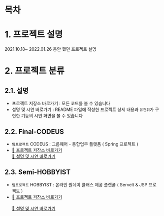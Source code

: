 # 목차

<!-- - [목차](#목차)
- [1. 프로젝트 설명](#1-프로젝트-설명)
- [2. 프로젝트 분류](#2-프로젝트-분류)
  - [2.1. 설명](#21-설명)
  - [2.3. Final-CODEUS](#22-Final_CODEUS)
  - [2.4. Semi-HOBBYIST](#24-Semi_HOBBYIST) -->

# 1. 프로젝트 설명
2021.10.18~ 2022.01.26 동안 했던 프로젝트 설명

# 2. 프로젝트 분류
## 2.1. 설명
- 프로젝트 저장소 바로가기 : 모든 코드를 볼 수 있습니다
- 설명 및 시연 바로가기 : README 파일에 작성한 프로젝트 상세 내용과 `유건휘`가 구현한 기능의 시연 화면을 볼 수 있습니다
## 2.2. Final-CODEUS
-  `팀프로젝트` CODEUS : 그룹웨어 - 통합업무 플랫폼 ( Spring 프로젝트 )
-  [🔗 프로젝트 저장소 바로가기](https://github.com/CODEUS-Groupware/CODEUS-Groupware) <br>
   [🔗 설명 및 시연 바로가기](https://github.com/gh-yu/Project/tree/main/Final-CODEUS/README.md)
## 2.3. Semi-HOBBYIST
- `팀프로젝트` HOBBYIST : 온라인 원데이 클래스 제공 플랫폼 ( Servelt & JSP 프로젝트 )
-  [🔗 프로젝트 저장소 바로가기](https://github.com/gh-yu/HOBBYIST) <br>    
   [🔗 설명 및 시연 바로가기](https://github.com/gh-yu/Project/tree/main/Semi-HOBBYIST/README.md)
